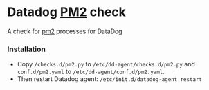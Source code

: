# Datadog [PM2][pm2] check
A check for [pm2][pm2] processes for DataDog

### Installation

  - Copy `/checks.d/pm2.py` to `/etc/dd-agent/checks.d/pm2.py` and `conf.d/pm2.yaml` to `/etc/dd-agent/conf.d/pm2.yaml`.
  - Then restart Datadog agent:  `/etc/init.d/datadog-agent restart`

[pm2]: <http://pm2.keymetrics.io/>
